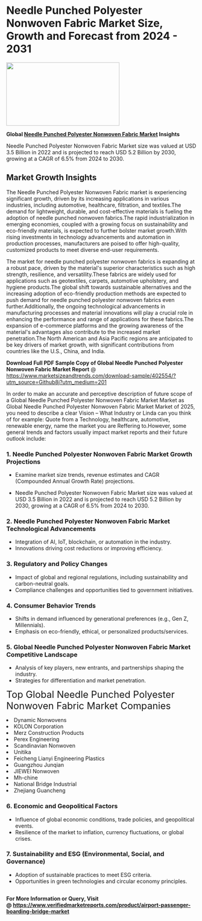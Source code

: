 <H1>Needle Punched Polyester Nonwoven Fabric Market Size, Growth and Forecast from 2024 - 2031</H1><img class="aligncenter size-medium wp-image-584254" src="https://thirdeyenews.in/wp-content/uploads/2024/09/Global-Market-Research-300x168.jpeg" alt="" width="300" height="168" /><p><strong>Global&nbsp;<a href="https://www.marketsizeandtrends.com/download-sample/402554/?utm_source=Github8j?utm_medium=201">Needle Punched Polyester Nonwoven Fabric Market</a> Insights</strong></p><p>Needle Punched Polyester Nonwoven Fabric Market size was valued at USD 3.5 Billion in 2022 and is projected to reach USD 5.2 Billion by 2030, growing at a CAGR of 6.5% from 2024 to 2030.</p><p><h2>Market Growth Insights</h2> <p>The Needle Punched Polyester Nonwoven Fabric market is experiencing significant growth, driven by its increasing applications in various industries, including automotive, healthcare, filtration, and textiles.The demand for lightweight, durable, and cost-effective materials is fueling the adoption of needle punched nonwoven fabrics.The rapid industrialization in emerging economies, coupled with a growing focus on sustainability and eco-friendly materials, is expected to further bolster market growth.With rising investments in technology advancements and automation in production processes, manufacturers are poised to offer high-quality, customized products to meet diverse end-user requirements.</p> <p>The market for needle punched polyester nonwoven fabrics is expanding at a robust pace, driven by the material's superior characteristics such as high strength, resilience, and versatility.These fabrics are widely used for applications such as geotextiles, carpets, automotive upholstery, and hygiene products.The global shift towards sustainable alternatives and the increasing adoption of eco-friendly production methods are expected to push demand for needle punched polyester nonwoven fabrics even further.Additionally, the ongoing technological advancements in manufacturing processes and material innovations will play a crucial role in enhancing the performance and range of applications for these fabrics.The expansion of e-commerce platforms and the growing awareness of the material's advantages also contribute to the increased market penetration.The North American and Asia Pacific regions are anticipated to be key drivers of market growth, with significant contributions from countries like the U.S., China, and India.<p><span class=""><strong>Download Full PDF Sample Copy of Global Needle Punched Polyester Nonwoven Fabric Market Report</strong> @ <a href="https://www.marketsizeandtrends.com/download-sample/402554/?utm_source=Github8j?utm_medium=201" target="_blank">https://www.marketsizeandtrends.com/download-sample/402554/?utm_source=Github8j?utm_medium=201</a></span></p><p>In order to make an accurate and perceptive description of future scope of a Global&nbsp;Needle Punched Polyester Nonwoven Fabric Market Market as Global&nbsp;Needle Punched Polyester Nonwoven Fabric Market Market of 2025, you need to describe a clear Vision &ndash; What Industry or Linda can you think of for example: Quote from a Technology, healthcare, automotive, renewable energy, name the market you are Reffering to.However, some general trends and factors usually impact market reports and their future outlook include:</p><h3>1.&nbsp;<strong>Needle Punched Polyester Nonwoven Fabric Market Growth Projections</strong></h3><ul><li>Examine market size trends, revenue estimates and CAGR (Compounded Annual Growth Rate) projections.</li><li><p>Needle Punched Polyester Nonwoven Fabric Market size was valued at USD 3.5 Billion in 2022 and is projected to reach USD 5.2 Billion by 2030, growing at a CAGR of 6.5% from 2024 to 2030.</p></li></ul><h3>2.&nbsp;<strong>Needle Punched Polyester Nonwoven Fabric Market Technological Advancements</strong></h3><ul><li>Integration of AI, IoT, blockchain, or automation in the industry.</li><li>Innovations driving cost reductions or improving efficiency.</li></ul><h3>3.&nbsp;<strong>Regulatory and Policy Changes</strong></h3><ul><li>Impact of global and regional regulations, including sustainability and carbon-neutral goals.</li><li>Compliance challenges and opportunities tied to government initiatives.</li></ul><h3>4.&nbsp;<strong>Consumer Behavior Trends</strong></h3><ul><li>Shifts in demand influenced by generational preferences (e.g., Gen Z, Millennials).</li><li>Emphasis on eco-friendly, ethical, or personalized products/services.</li></ul><h3>5.&nbsp;<strong>Global Needle Punched Polyester Nonwoven Fabric Market Competitive Landscape</strong></h3><ul><li>Analysis of key players, new entrants, and partnerships shaping the industry.</li><li>Strategies for differentiation and market penetration.</li></ul><p data-pm-slice="1 1 []"><span style="color: inherit; font-family: inherit; font-size: 25px;">Top Global Needle Punched Polyester Nonwoven Fabric Market Companies</span></p><div class="" data-test-id=""><p><li>Dynamic Nonwovens</li><li> KOLON Corporation</li><li> Merz Construction Products</li><li> Perex Engineering</li><li> Scandinavian Nonwoven</li><li> Unitika</li><li> Feicheng Lianyi Engineering Plastics</li><li> Guangzhou Junqian</li><li> JIEWEI Nonwoven</li><li> Mh-chine</li><li> National Bridge Industrial</li><li> Zhejiang Guancheng</li></p></div><h3>6.&nbsp;<strong>Economic and Geopolitical Factors</strong></h3><ul><li>Influence of global economic conditions, trade policies, and geopolitical events.</li><li>Resilience of the market to inflation, currency fluctuations, or global crises.</li></ul><h3>7.&nbsp;<strong>Sustainability and ESG (Environmental, Social, and Governance)</strong></h3><ul><li>Adoption of sustainable practices to meet ESG criteria.</li><li>Opportunities in green technologies and circular economy principles.</li></ul><h2><strong style="font-size: 14px;">For More Information or Query, Visit @&nbsp;</strong><a style="background-color: #ffffff; font-size: 14px;" href="https://www.marketsizeandtrends.com/report/needle-punched-polyester-nonwoven-fabric-market/" target="_blank">https://www.verifiedmarketreports.com/product/airport-passenger-boarding-bridge-market</a></h2>